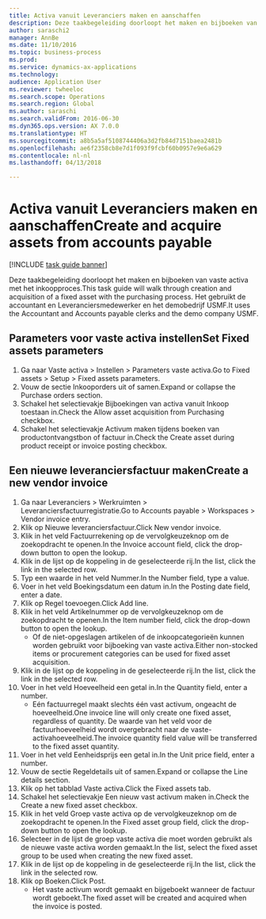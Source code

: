 ```yaml
--- 
title: Activa vanuit Leveranciers maken en aanschaffen
description: Deze taakbegeleiding doorloopt het maken en bijboeken van vaste activa met het inkoopproces.
author: saraschi2
manager: AnnBe
ms.date: 11/10/2016
ms.topic: business-process
ms.prod: 
ms.service: dynamics-ax-applications
ms.technology: 
audience: Application User
ms.reviewer: twheeloc
ms.search.scope: Operations
ms.search.region: Global
ms.author: saraschi
ms.search.validFrom: 2016-06-30
ms.dyn365.ops.version: AX 7.0.0
ms.translationtype: HT
ms.sourcegitcommit: a8b5a5af5108744406a3d2fb84d7151baea2481b
ms.openlocfilehash: ae6f2358cb8e7d1f093f9fcbf60b0957e9e6a629
ms.contentlocale: nl-nl
ms.lasthandoff: 04/13/2018

---
```

# <a name="create-and-acquire-assets-from-accounts-payable"></a><span data-ttu-id="06d92-103">Activa vanuit Leveranciers maken en aanschaffen</span><span class="sxs-lookup"><span data-stu-id="06d92-103">Create and acquire assets from accounts payable</span></span>

[!INCLUDE [task guide banner](../../includes/task-guide-banner.md)]

<span data-ttu-id="06d92-104">Deze taakbegeleiding doorloopt het maken en bijboeken van vaste activa met het inkoopproces.</span><span class="sxs-lookup"><span data-stu-id="06d92-104">This task guide will walk through creation and acquisition of a fixed asset with the purchasing process.</span></span> <span data-ttu-id="06d92-105">Het gebruikt de accountant en Leveranciersmedewerker en het demobedrijf USMF.</span><span class="sxs-lookup"><span data-stu-id="06d92-105">It uses the Accountant and Accounts payable clerks and the demo company USMF.</span></span>


## <a name="set-fixed-assets-parameters"></a><span data-ttu-id="06d92-106">Parameters voor vaste activa instellen</span><span class="sxs-lookup"><span data-stu-id="06d92-106">Set Fixed assets parameters</span></span>
1. <span data-ttu-id="06d92-107">Ga naar Vaste activa > Instellen > Parameters vaste activa.</span><span class="sxs-lookup"><span data-stu-id="06d92-107">Go to Fixed assets > Setup > Fixed assets parameters.</span></span>
2. <span data-ttu-id="06d92-108">Vouw de sectie Inkooporders uit of samen.</span><span class="sxs-lookup"><span data-stu-id="06d92-108">Expand or collapse the Purchase orders section.</span></span>
3. <span data-ttu-id="06d92-109">Schakel het selectievakje Bijboekingen van activa vanuit Inkoop toestaan in.</span><span class="sxs-lookup"><span data-stu-id="06d92-109">Check the Allow asset acquisition from Purchasing checkbox.</span></span>
4. <span data-ttu-id="06d92-110">Schakel het selectievakje Activum maken tijdens boeken van productontvangstbon of factuur in.</span><span class="sxs-lookup"><span data-stu-id="06d92-110">Check the Create asset during product receipt or invoice posting checkbox.</span></span>

## <a name="create-a-new-vendor-invoice"></a><span data-ttu-id="06d92-111">Een nieuwe leveranciersfactuur maken</span><span class="sxs-lookup"><span data-stu-id="06d92-111">Create a new vendor invoice</span></span>
1. <span data-ttu-id="06d92-112">Ga naar Leveranciers > Werkruimten > Leveranciersfactuurregistratie.</span><span class="sxs-lookup"><span data-stu-id="06d92-112">Go to Accounts payable > Workspaces > Vendor invoice entry.</span></span>
2. <span data-ttu-id="06d92-113">Klik op Nieuwe leveranciersfactuur.</span><span class="sxs-lookup"><span data-stu-id="06d92-113">Click New vendor invoice.</span></span>
3. <span data-ttu-id="06d92-114">Klik in het veld Factuurrekening op de vervolgkeuzeknop om de zoekopdracht te openen.</span><span class="sxs-lookup"><span data-stu-id="06d92-114">In the Invoice account field, click the drop-down button to open the lookup.</span></span>
4. <span data-ttu-id="06d92-115">Klik in de lijst op de koppeling in de geselecteerde rij.</span><span class="sxs-lookup"><span data-stu-id="06d92-115">In the list, click the link in the selected row.</span></span>
5. <span data-ttu-id="06d92-116">Typ een waarde in het veld Nummer.</span><span class="sxs-lookup"><span data-stu-id="06d92-116">In the Number field, type a value.</span></span>
6. <span data-ttu-id="06d92-117">Voer in het veld Boekingsdatum een datum in.</span><span class="sxs-lookup"><span data-stu-id="06d92-117">In the Posting date field, enter a date.</span></span>
7. <span data-ttu-id="06d92-118">Klik op Regel toevoegen.</span><span class="sxs-lookup"><span data-stu-id="06d92-118">Click Add line.</span></span>
8. <span data-ttu-id="06d92-119">Klik in het veld Artikelnummer op de vervolgkeuzeknop om de zoekopdracht te openen.</span><span class="sxs-lookup"><span data-stu-id="06d92-119">In the Item number field, click the drop-down button to open the lookup.</span></span>
    * <span data-ttu-id="06d92-120">Of de niet-opgeslagen artikelen of de inkoopcategorieën kunnen worden gebruikt voor bijboeking van vaste activa.</span><span class="sxs-lookup"><span data-stu-id="06d92-120">Either non-stocked items or procurement categories can be used for fixed asset acquisition.</span></span>  
9. <span data-ttu-id="06d92-121">Klik in de lijst op de koppeling in de geselecteerde rij.</span><span class="sxs-lookup"><span data-stu-id="06d92-121">In the list, click the link in the selected row.</span></span>
10. <span data-ttu-id="06d92-122">Voer in het veld Hoeveelheid een getal in.</span><span class="sxs-lookup"><span data-stu-id="06d92-122">In the Quantity field, enter a number.</span></span>
    * <span data-ttu-id="06d92-123">Eén factuurregel maakt slechts één vast activum, ongeacht de hoeveelheid.</span><span class="sxs-lookup"><span data-stu-id="06d92-123">One invoice line will only create one fixed asset, regardless of quantity.</span></span>  <span data-ttu-id="06d92-124">De waarde van het veld voor de factuurhoeveelheid wordt overgebracht naar de vaste-activahoeveelheid.</span><span class="sxs-lookup"><span data-stu-id="06d92-124">The invoice quantity field value will be transferred to the fixed asset quantity.</span></span>  
11. <span data-ttu-id="06d92-125">Voer in het veld Eenheidsprijs een getal in.</span><span class="sxs-lookup"><span data-stu-id="06d92-125">In the Unit price field, enter a number.</span></span>
12. <span data-ttu-id="06d92-126">Vouw de sectie Regeldetails uit of samen.</span><span class="sxs-lookup"><span data-stu-id="06d92-126">Expand or collapse the Line details section.</span></span>
13. <span data-ttu-id="06d92-127">Klik op het tabblad Vaste activa.</span><span class="sxs-lookup"><span data-stu-id="06d92-127">Click the Fixed assets tab.</span></span>
14. <span data-ttu-id="06d92-128">Schakel het selectievakje Een nieuw vast activum maken in.</span><span class="sxs-lookup"><span data-stu-id="06d92-128">Check the Create a new fixed asset checkbox.</span></span>
15. <span data-ttu-id="06d92-129">Klik in het veld Groep vaste activa op de vervolgkeuzeknop om de zoekopdracht te openen.</span><span class="sxs-lookup"><span data-stu-id="06d92-129">In the Fixed asset group field, click the drop-down button to open the lookup.</span></span>
16. <span data-ttu-id="06d92-130">Selecteer in de lijst de groep vaste activa die moet worden gebruikt als de nieuwe vaste activa worden gemaakt.</span><span class="sxs-lookup"><span data-stu-id="06d92-130">In the list, select the fixed asset group to be used when creating the new fixed asset.</span></span>
17. <span data-ttu-id="06d92-131">Klik in de lijst op de koppeling in de geselecteerde rij.</span><span class="sxs-lookup"><span data-stu-id="06d92-131">In the list, click the link in the selected row.</span></span>
18. <span data-ttu-id="06d92-132">Klik op Boeken.</span><span class="sxs-lookup"><span data-stu-id="06d92-132">Click Post.</span></span>
    * <span data-ttu-id="06d92-133">Het vaste activum wordt gemaakt en bijgeboekt wanneer de factuur wordt geboekt.</span><span class="sxs-lookup"><span data-stu-id="06d92-133">The fixed asset will be created and acquired when the invoice is posted.</span></span>  


